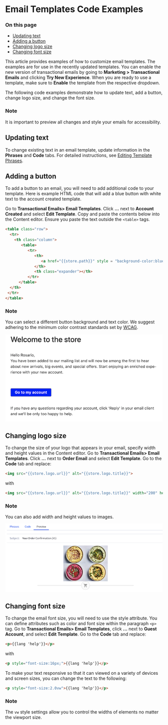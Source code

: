 # Email Templates Code Examples

<div class="otp" id="no-index">

### On this page

- [Updating text](#updating-text)
- [Adding a button](#adding-a-button)
- [Changing logo size](#changing-logo-size)
- [Changing font size](#changing-font-size)

</div>

This article provides examples of how to customize email templates. The examples are for use in the recently updated templates. You can enable the new version of transactional emails by going to **Marketing > Transactional Emails** and clicking **Try New Experience**. When you are ready to use a template, make sure to **Enable** the template from the respective dropdown. 

The following code examples demonstrate how to update text, add a button, change logo size, and change the font size.

<div class="HubBlock--callout">
<div class="CalloutBlock--info">
<div class="HubBlock-content">
  
  ### Note 
  It is important to preview all changes and style your emails for accessibility.  
  
</div>
</div>
</div> 

## Updating text
To change existing text in an email template, update information in the **Phrases** and **Code** tabs. For detailed instructions, see [Editing Template Phrases](https://support.bigcommerce.com/s/article/Customizing-Emails?language=en_US#phrases). 


## Adding a button

To add a button to an email, you will need to add additional code to your template. Here is example HTML code that will add a blue button with white text to the account created template.

Go to **Transactional Emails> Email Templates**. Click **...** next to **Account Created** and select **Edit Template**. Copy and paste the contents below into the Content editor. Ensure you paste the text outside the `<table>` tags. 
  
```html
<table class="row">
  <tr>
    <th class="column">
       <table>
          <tr>
             <th>
                <a href="{{store.path}}" style = "background-color:blue; color:white" class="sigh-in">{{lang 'sign_in'}}</a>
             </th>
             <th class="expander"></th>
          </tr>
      </table>
  </th>
 </tr>
</table>
```

<div class="HubBlock--callout">
<div class="CalloutBlock--info">
<div class="HubBlock-content">
  
  ### Note 
  You can select a different button background and text color. We suggest adhering to the minimum color contrast standards set by [WCAG](https://webaim.org/articles/contrast/). 
</div>
</div>
</div> 

![Add button](https://raw.githubusercontent.com/bigcommerce/dev-docs/master/assets/images/email-templates-add-button.png "Button with white text on a blue background")

## Changing logo size

To change the size of your logo that appears in your email, specify width and height values in the Content editor. Go to **Transactional Emails> Email Templates**. Click **...** next to **Order Email** and select **Edit Template**. Go to the **Code** tab and replace: 

```html
<img src="{{store.logo.url}}" alt="{{store.logo.title}}">
```
with
```html
<img src="{{store.logo.url}}" alt="{{store.logo.title}}" width="200" height="200">
```
<div class="HubBlock--callout">
<div class="CalloutBlock--info">
<div class="HubBlock-content">
  
  ### Note  
  You can also add width and height values to images.
</div>
</div>
</div> 
  
![Change logo size](https://raw.githubusercontent.com/bigcommerce/dev-docs/master/assets/images/email-templates-change-logo-size.png "Change logo size")

## Changing font size
  
To change the email font size, you will need to use the style attribute. You can define attributes such as color and font size within the paragraph `<p>` tag. Go to **Transactional Emails> Email Templates**, click **...** next to **Guest Account**, and select **Edit Template**. Go to the **Code** tab and replace: 
  
```html
<p>{{lang 'help'}}</p>
  ```
 with 
  
  ```html
<p style="font-size:16px;">{{lang 'help'}}</p>
   ```
To make your text responsive so that it can viewed on a variety of devices and screen sizes, you can change the text to the following:
  
  ```html
  <p style="font-size:2.0vw">{{lang 'help'}}</p>
  ```
<div class="HubBlock--callout">
<div class="CalloutBlock--info">
<div class="HubBlock-content">
  
  ### Note 
  The `vw` style settings allow you to control the widths of elements no matter the viewport size.  
</div>
</div>
</div> 
